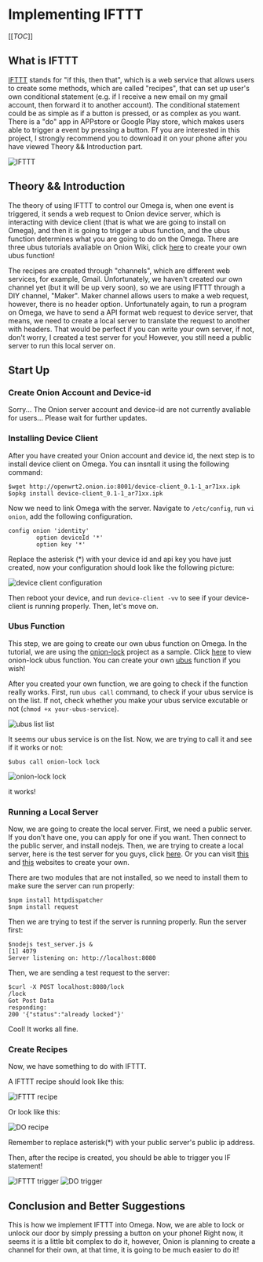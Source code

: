 # Implementing IFTTT

[[_TOC_]]

[//]: # (What is IFTTT)

## What is IFTTT

[IFTTT](https://en.wikipedia.org/wiki/IFTTT) stands for "if this, then that", which is a web service that allows users to create some methods, which are called "recipes", that can set up user's own conditional statement (e.g. if I receive a new email on my gmail account, then forward it to another account). The conditional statement could be as simple as if a button is pressed, or as complex as you want. There is a "do" app in APPstore or Google Play store, which makes users able to trigger a event by pressing a button. Ff you are interested in this project, I strongly recommend you to download it on your phone after you have viewed Theory && Introduction part. 

![IFTTT](http://marketingland.com/wp-content/ml-loads/2012/09/ifttt-logo.jpg)

[//]: # (Theory && Introduction)

## Theory && Introduction

The theory of using IFTTT to control our Omega is, when one event is triggered, it sends a web request to Onion device server, which is interacting with device client (that is what we are going to install on Omega), and then it is going to trigger a ubus function, and the ubus function determines what you are going to do on the Omega. There are three ubus tutorials avaliable on Onion Wiki, click [here](https://wiki.onion.io/Tutorials/OpenWRT%20Tutorials/UBUS_Tutorial/Part1_Ubus_Intro) to create your own ubus function!

The recipes are created through "channels", which are different web services, for example, Gmail. Unfortunately, we haven't created our own channel yet (but it will be up very soon), so we are using IFTTT through a DIY channel, "Maker". Maker channel allows users to make a web request, however, there is no header option. Unfortunately again, to run a program on Omega, we have to send a API format web request to device server, that means, we need to create a local server to translate the request to another with headers. That would be perfect if you can write your own server, if not, don't worry, I created a test server for you! However, you still need a public server to run this local server on.

[//]: # (Start Up)

## Start Up

### Create Onion Account and Device-id

Sorry... The Onion server account and device-id are not currently avaliable for users... Please wait for further updates.

### Installing Device Client

After you have created your Onion account and device id, the next step is to install device client on Omega. You can insntall it using the following command:

```
$wget http://openwrt2.onion.io:8001/device-client_0.1-1_ar71xx.ipk
$opkg install device-client_0.1-1_ar71xx.ipk
```
Now we need to link Omega with the server. Navigate to `/etc/config`, run `vi onion`, add the following configuration.

```
config onion 'identity'
		option deviceId '*'
		option key '*'
```
Replace the asterisk (*) with your device id and api key you have just created, now your configuration should look like the following picture:

![device client configuration](http://i.imgur.com/v2xGWM6.png)

Then reboot your device, and run `device-client -vv` to see if your device-client is running properly. Then, let's move on.

### Ubus Function

This step, we are going to create our own ubus function on Omega. In the tutorial, we are using the [onion-lock](https://wiki.onion.io/Projects/Using-Omega-As-Remote-Lock) project as a sample. Click [here](https://github.com/OnionIoT/smart-lock/blob/master/tutorial/rpcd/onion-lock) to view onion-lock ubus function. You can create your own [ubus](https://wiki.onion.io/Tutorials/OpenWRT%20Tutorials/UBUS_Tutorial/Part1_Ubus_Intro) function if you wish!

After you created your own function, we are going to check if the function really works. First, run `ubus call` command, to check if your ubus service is on the list. If not, check whether you make your ubus service excutable or not (`chmod +x your-ubus-service`).

![ubus list list](http://i.imgur.com/iQzXogt.png)

It seems our ubus service is on the list. Now, we are trying to call it and see if it works or not:

```
$ubus call onion-lock lock
```
![onion-lock lock](http://i.imgur.com/UjXMooO.png)

it works!

### Running a Local Server

Now, we are going to create the local server. First, we need a public server. If you don't have one, you can apply for one if you want. Then connect to the public server, and install nodejs. Then, we are trying to create a local server, here is the test server for you guys, click [here](https://github.com/xyorever/local_server). Or you can visit [this](http://blog.modulus.io/build-your-first-http-server-in-nodejs) and [this](http://blog.modulus.io/node.js-tutorial-how-to-use-request-module) websites to create your own.

There are two modules that are not installed, so we need to install them to make sure the server can run properly:

```
$npm install httpdispatcher 
$npm install request
```

Then we are trying to test if the server is running properly. Run the server first:

```
$nodejs test_server.js &
[1] 4079
Server listening on: http://localhost:8080
```
Then, we are sending a test request to the server:
```
$curl -X POST localhost:8080/lock
/lock
Got Post Data
responding: 
200 '{"status":"already locked"}'
```
Cool! It works all fine.

### Create Recipes
Now, we have something to do with IFTTT.

A IFTTT recipe should look like this:

![IFTTT recipe](http://i.imgur.com/Em0UMPO.png)

Or look like this:

![DO recipe](http://i.imgur.com/W0YJmWs.png?1)

Remember to replace asterisk(*) with your  public server's public ip address.

Then, after the recipe is created, you should be able to trigger you IF statement!

![IFTTT trigger](http://i.imgur.com/tWmNdpU.png)
![DO trigger](http://i.imgur.com/CT5xTSu.png?1)

[//]: # (Colclusion and Better Suggestions)

## Conclusion and Better Suggestions

This is how we implement IFTTT into Omega. Now, we are able to lock or unlock our door by simply pressing a button on your phone! Right now, it seems it is a little bit complex to do it, however, Onion is planning to create a channel for their own, at that time, it is going to be much easier to do it!
